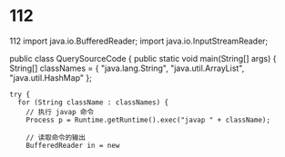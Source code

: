 # 112
112
import java.io.BufferedReader;
import java.io.InputStreamReader;

public class QuerySourceCode {
  public static void main(String[] args) {
    String[] classNames = {
      "java.lang.String",
      "java.util.ArrayList",
      "java.util.HashMap"
    };

    try {
      for (String className : classNames) {
        // 执行 javap 命令
        Process p = Runtime.getRuntime().exec("javap " + className);
        
        // 读取命令的输出
        BufferedReader in = new

